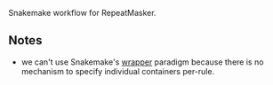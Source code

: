 Snakemake workflow for RepeatMasker.

## Notes

- we can't use Snakemake's [wrapper](https://snakemake-wrappers.readthedocs.io/en/stable/contributing.html) paradigm because there is no mechanism to specify individual containers per-rule.